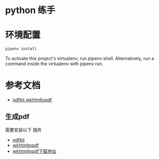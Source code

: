 # python 练手

# 环境配置
```bash
pipenv install
```
To activate this project's virtualenv, run pipenv shell.
Alternatively, run a command inside the virtualenv with pipenv run.
# 参考文档
- [pdfkit  wkhtmltopdf](https://www.cnblogs.com/RainBol/p/10881194.html)
## 生成pdf
需要安装以下 插件
- [pdfkit](https://pypi.org/project/pdfkit/)
- [wkhtmltopdf](https://github.com/JazzCore/python-pdfkit/wiki/Installing-wkhtmltopdf)
- [wkhtmltopdf下载地址](https://wkhtmltopdf.org/downloads.html)
